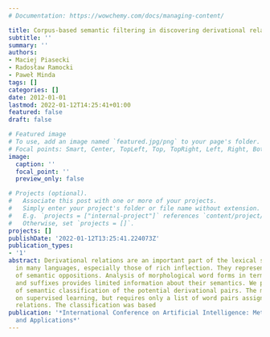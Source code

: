 ```yaml
---
# Documentation: https://wowchemy.com/docs/managing-content/

title: Corpus-based semantic filtering in discovering derivational relations
subtitle: ''
summary: ''
authors:
- Maciej Piasecki
- Radosław Ramocki
- Paweł Minda
tags: []
categories: []
date: 2012-01-01
lastmod: 2022-01-12T14:25:41+01:00
featured: false
draft: false

# Featured image
# To use, add an image named `featured.jpg/png` to your page's folder.
# Focal points: Smart, Center, TopLeft, Top, TopRight, Left, Right, BottomLeft, Bottom, BottomRight.
image:
  caption: ''
  focal_point: ''
  preview_only: false

# Projects (optional).
#   Associate this post with one or more of your projects.
#   Simply enter your project's folder or file name without extension.
#   E.g. `projects = ["internal-project"]` references `content/project/deep-learning/index.md`.
#   Otherwise, set `projects = []`.
projects: []
publishDate: '2022-01-12T13:25:41.224073Z'
publication_types:
- '1'
abstract: Derivational relations are an important part of the lexical semantics system
  in many languages, especially those of rich inflection. They represent wide variety
  of semantic oppositions. Analysis of morphological word forms in terms of prefixes
  and suffixes provides limited information about their semantics. We propose a method
  of semantic classification of the potential derivational pairs. The method is based
  on supervised learning, but requires only a list of word pairs assigned to the derivational
  relations. The classification was based
publication: '*International Conference on Artificial Intelligence: Methodology, Systems,
  and Applications*'
---
```

